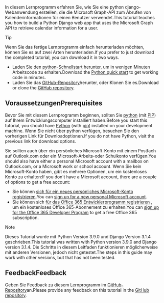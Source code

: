 <!-- markdownlint-disable MD002 MD041 -->

<span data-ttu-id="e8ae6-101">In diesem Lernprogramm erfahren Sie, wie Sie eine python django-Webanwendung erstellen, die die Microsoft Graph-API zum Abrufen von Kalenderinformationen für einen Benutzer verwendet.</span><span class="sxs-lookup"><span data-stu-id="e8ae6-101">This tutorial teaches you how to build a Python Django web app that uses the Microsoft Graph API to retrieve calendar information for a user.</span></span>

> [!TIP]
> <span data-ttu-id="e8ae6-102">Wenn Sie das fertige Lernprogramm einfach herunterladen möchten, können Sie es auf zwei Arten herunterladen.</span><span class="sxs-lookup"><span data-stu-id="e8ae6-102">If you prefer to just download the completed tutorial, you can download it in two ways.</span></span>
>
> - <span data-ttu-id="e8ae6-103">Laden Sie den [python-Schnellstart](https://developer.microsoft.com/graph/quick-start?platform=option-Python) herunter, um in wenigen Minuten Arbeitscode zu erhalten.</span><span class="sxs-lookup"><span data-stu-id="e8ae6-103">Download the [Python quick start](https://developer.microsoft.com/graph/quick-start?platform=option-Python) to get working code in minutes.</span></span>
> - <span data-ttu-id="e8ae6-104">Laden Sie das [GitHub-Repository](https://github.com/microsoftgraph/msgraph-training-pythondjangoapp)herunter, oder Klonen Sie es.</span><span class="sxs-lookup"><span data-stu-id="e8ae6-104">Download or clone the [GitHub repository](https://github.com/microsoftgraph/msgraph-training-pythondjangoapp).</span></span>

## <a name="prerequisites"></a><span data-ttu-id="e8ae6-105">Voraussetzungen</span><span class="sxs-lookup"><span data-stu-id="e8ae6-105">Prerequisites</span></span>

<span data-ttu-id="e8ae6-106">Bevor Sie mit diesem Lernprogramm beginnen, sollten Sie [python](https://www.python.org/) (mit [PIP](https://pypi.org/project/pip/)) auf Ihrem Entwicklungscomputer installiert haben.</span><span class="sxs-lookup"><span data-stu-id="e8ae6-106">Before you start this tutorial, you should have [Python](https://www.python.org/) (with [pip](https://pypi.org/project/pip/)) installed on your development machine.</span></span> <span data-ttu-id="e8ae6-107">Wenn Sie nicht über python verfügen, besuchen Sie den vorherigen Link für Downloadoptionen.</span><span class="sxs-lookup"><span data-stu-id="e8ae6-107">If you do not have Python, visit the previous link for download options.</span></span>

<span data-ttu-id="e8ae6-108">Sie sollten auch über ein persönliches Microsoft-Konto mit einem Postfach auf Outlook.com oder ein Microsoft-Arbeits-oder Schulkonto verfügen.</span><span class="sxs-lookup"><span data-stu-id="e8ae6-108">You should also have either a personal Microsoft account with a mailbox on Outlook.com, or a Microsoft work or school account.</span></span> <span data-ttu-id="e8ae6-109">Wenn Sie kein Microsoft-Konto haben, gibt es mehrere Optionen, um ein kostenloses Konto zu erhalten:</span><span class="sxs-lookup"><span data-stu-id="e8ae6-109">If you don't have a Microsoft account, there are a couple of options to get a free account:</span></span>

- <span data-ttu-id="e8ae6-110">Sie können [sich für ein neues persönliches Microsoft-Konto registrieren](https://signup.live.com/signup?wa=wsignin1.0&rpsnv=12&ct=1454618383&rver=6.4.6456.0&wp=MBI_SSL_SHARED&wreply=https://mail.live.com/default.aspx&id=64855&cbcxt=mai&bk=1454618383&uiflavor=web&uaid=b213a65b4fdc484382b6622b3ecaa547&mkt=E-US&lc=1033&lic=1).</span><span class="sxs-lookup"><span data-stu-id="e8ae6-110">You can [sign up for a new personal Microsoft account](https://signup.live.com/signup?wa=wsignin1.0&rpsnv=12&ct=1454618383&rver=6.4.6456.0&wp=MBI_SSL_SHARED&wreply=https://mail.live.com/default.aspx&id=64855&cbcxt=mai&bk=1454618383&uiflavor=web&uaid=b213a65b4fdc484382b6622b3ecaa547&mkt=E-US&lc=1033&lic=1).</span></span>
- <span data-ttu-id="e8ae6-111">Sie können sich [für das Office 365 Entwicklerprogramm registrieren](https://developer.microsoft.com/office/dev-program) , um ein kostenloses Office 365-Abonnement zu erhalten.</span><span class="sxs-lookup"><span data-stu-id="e8ae6-111">You can [sign up for the Office 365 Developer Program](https://developer.microsoft.com/office/dev-program) to get a free Office 365 subscription.</span></span>

> [!NOTE]
> <span data-ttu-id="e8ae6-112">Dieses Tutorial wurde mit Python Version 3.9.0 und Django Version 3.1.4 geschrieben.</span><span class="sxs-lookup"><span data-stu-id="e8ae6-112">This tutorial was written with Python version 3.9.0 and Django version 3.1.4.</span></span> <span data-ttu-id="e8ae6-113">Die Schritte in diesem Leitfaden funktionieren möglicherweise mit anderen Versionen, jedoch nicht getestet.</span><span class="sxs-lookup"><span data-stu-id="e8ae6-113">The steps in this guide may work with other versions, but that has not been tested.</span></span>

## <a name="feedback"></a><span data-ttu-id="e8ae6-114">Feedback</span><span class="sxs-lookup"><span data-stu-id="e8ae6-114">Feedback</span></span>

<span data-ttu-id="e8ae6-115">Geben Sie Feedback zu diesem Lernprogramm im [GitHub-Repository](https://github.com/microsoftgraph/msgraph-training-pythondjangoapp)an.</span><span class="sxs-lookup"><span data-stu-id="e8ae6-115">Please provide any feedback on this tutorial in the [GitHub repository](https://github.com/microsoftgraph/msgraph-training-pythondjangoapp).</span></span>
